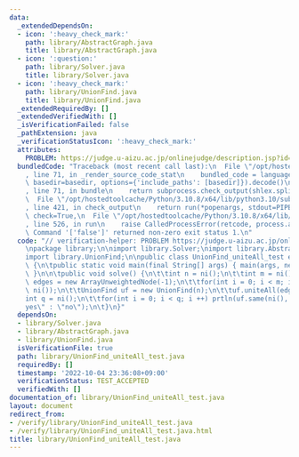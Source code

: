 ```yaml
---
data:
  _extendedDependsOn:
  - icon: ':heavy_check_mark:'
    path: library/AbstractGraph.java
    title: library/AbstractGraph.java
  - icon: ':question:'
    path: library/Solver.java
    title: library/Solver.java
  - icon: ':heavy_check_mark:'
    path: library/UnionFind.java
    title: library/UnionFind.java
  _extendedRequiredBy: []
  _extendedVerifiedWith: []
  _isVerificationFailed: false
  _pathExtension: java
  _verificationStatusIcon: ':heavy_check_mark:'
  attributes:
    PROBLEM: https://judge.u-aizu.ac.jp/onlinejudge/description.jsp?id=ALDS1_11_D
  bundledCode: "Traceback (most recent call last):\n  File \"/opt/hostedtoolcache/Python/3.10.8/x64/lib/python3.10/site-packages/onlinejudge_verify/documentation/build.py\"\
    , line 71, in _render_source_code_stat\n    bundled_code = language.bundle(stat.path,\
    \ basedir=basedir, options={'include_paths': [basedir]}).decode()\n  File \"/opt/hostedtoolcache/Python/3.10.8/x64/lib/python3.10/site-packages/onlinejudge_verify/languages/user_defined.py\"\
    , line 71, in bundle\n    return subprocess.check_output(shlex.split(command))\n\
    \  File \"/opt/hostedtoolcache/Python/3.10.8/x64/lib/python3.10/subprocess.py\"\
    , line 421, in check_output\n    return run(*popenargs, stdout=PIPE, timeout=timeout,\
    \ check=True,\n  File \"/opt/hostedtoolcache/Python/3.10.8/x64/lib/python3.10/subprocess.py\"\
    , line 526, in run\n    raise CalledProcessError(retcode, process.args,\nsubprocess.CalledProcessError:\
    \ Command '['false']' returned non-zero exit status 1.\n"
  code: "// verification-helper: PROBLEM https://judge.u-aizu.ac.jp/onlinejudge/description.jsp?id=ALDS1_11_D\n\
    \npackage library;\n\nimport library.Solver;\nimport library.AbstractGraph;\n\
    import library.UnionFind;\n\npublic class UnionFind_uniteAll_test extends Solver\
    \ {\n\tpublic static void main(final String[] args) { main(args, new UnionFind_uniteAll_test());\
    \ }\n\n\tpublic void solve() {\n\t\tint n = ni();\n\t\tint m = ni();\n\t\tArrayUnweightedNode\
    \ edges = new ArrayUnweightedNode(-1);\n\t\tfor(int i = 0; i < m; i ++) edges.add(ni(),\
    \ ni());\n\t\tUnionFind uf = new UnionFind(n);\n\t\tuf.uniteAll(edges);\n\t\t\
    int q = ni();\n\t\tfor(int i = 0; i < q; i ++) prtln(uf.same(ni(), ni()) ? \"\
    yes\" : \"no\");\n\t}\n}"
  dependsOn:
  - library/Solver.java
  - library/AbstractGraph.java
  - library/UnionFind.java
  isVerificationFile: true
  path: library/UnionFind_uniteAll_test.java
  requiredBy: []
  timestamp: '2022-10-04 23:36:08+09:00'
  verificationStatus: TEST_ACCEPTED
  verifiedWith: []
documentation_of: library/UnionFind_uniteAll_test.java
layout: document
redirect_from:
- /verify/library/UnionFind_uniteAll_test.java
- /verify/library/UnionFind_uniteAll_test.java.html
title: library/UnionFind_uniteAll_test.java
---
```

